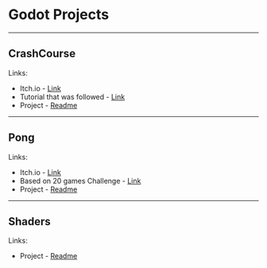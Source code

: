 # Godot Projects

------------
## **CrashCourse**
Links:
- Itch.io - [Link](https://laimonukas.itch.io/godot-crashcourse "Link")
- Tutorial that was followed - [Link](https://www.youtube.com/watch?v=S8lMTwSRoRg "Link")
- Project - [Readme](CrashCourse/README.md)
------------
## **Pong**
Links:
- Itch.io - [Link](https://laimonukas.itch.io/pn "Link")
- Based on 20 games Challenge - [Link](https://20_games_challenge.gitlab.io/challenge/ "Link")
- Project - [Readme](Pong/README.md)
------------
## **Shaders**
Links:
- Project - [Readme](Shaders/README.md)

